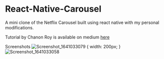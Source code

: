 # React-Native-Carousel

A mini clone of the Netflix Carousel built using react native with my personal modifications.

Tutorial by Chanon Roy is available on medium [here](https://chanonroy.medium.com/building-a-netflix-style-card-carousel-in-react-native-649afcd8d78e)

Screenshots
![Screenshot_1641033079](https://user-images.githubusercontent.com/28532916/147848700-92cd1259-6480-4a2b-a8c5-ae348c362557.png) { width: 200px; }
![Screenshot_1641033058](https://user-images.githubusercontent.com/28532916/147848704-b6fa10cc-b095-4813-80aa-297be2b5ec32.png)
